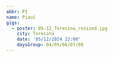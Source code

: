 ```yaml
---
abbr: PI
name: Piauí
gigs:
  - poster: 05-12_Teresina_resized.jpg
    city: Teresina
    date: '05/12/2024 22:00'
    daysGroup: 04/05/06/07/08
---
```


